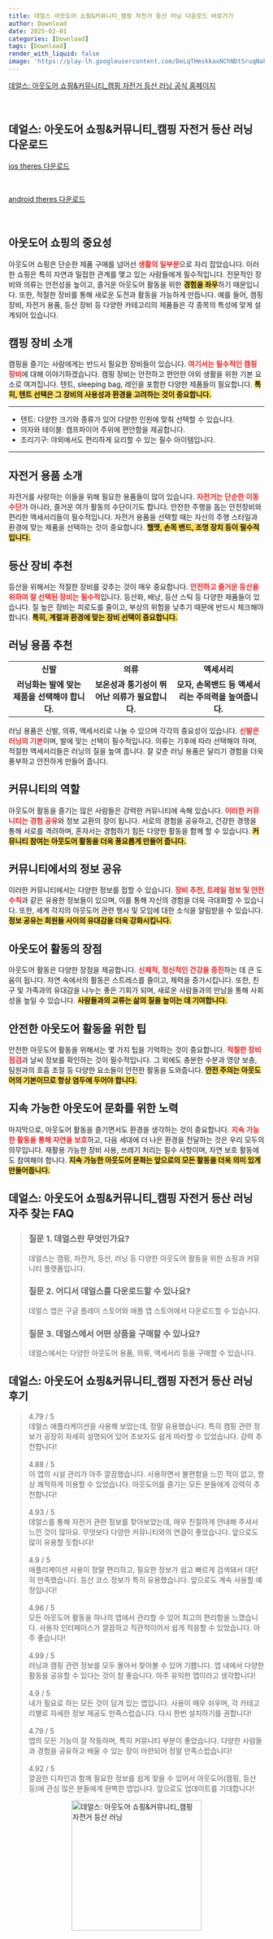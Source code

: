 ```yaml
---
title: 데얼스 아웃도어 쇼핑&커뮤니티_캠핑 자전거 등산 러닝 다운로드 바로가기
author: Download
date: 2025-02-01
categories: [Download]
tags: [Download]
render_with_liquid: false
image: 'https://play-lh.googleusercontent.com/DeLqTHmskkaxNChNDtSruqNakoexZFWz4QV3if5TvgCCgtARpoVoWleJOI0zLehcYVw=s256-rw'
---
```

<p><a class='click-button' title='데얼스: 아웃도어 쇼핑&커뮤니티_캠핑 자전거 등산 러닝' href='https://www.theres.co/' rel='nofollow'>데얼스: 아웃도어 쇼핑&커뮤니티_캠핑 자전거 등산 러닝 공식 홈페이지</a></p><br>
<h2 id='데얼스: 아웃도어 쇼핑&커뮤니티_캠핑 자전거 등산 러닝_다운로드'>데얼스: 아웃도어 쇼핑&커뮤니티_캠핑 자전거 등산 러닝 다운로드</h2>
<p><a class="click-button ios" title="theres 다운로드" href="https://apps.apple.com/kr/app/%EB%8D%B0%EC%96%BC%EC%8A%A4-%EC%95%84%EC%9B%83%EB%8F%84%EC%96%B4-%EC%87%BC%ED%95%91-%EC%BB%A4%EB%AE%A4%EB%8B%88%ED%8B%B0-%EC%A4%91%EA%B3%A0%EC%97%90%EC%84%9C-%EC%83%88%EC%83%81%ED%92%88%EA%B9%8C%EC%A7%80/id1645013693" rel="nofollow">ios theres 다운로드</a></p><br>
<p><a class="click-button android" title="theres 다운로드" href="https://play.google.comhttps://play.google.com/store/apps/details?id=com.theres.theres" rel="nofollow">android theres 다운로드</a></p><br>


<h2 id='아웃도어 쇼핑의 중요성'>아웃도어 쇼핑의 중요성</h2>

<p>아웃도어 쇼핑은 단순한 제품 구매를 넘어선 <b><span style="color: #ee2323;">생활의 일부분</span></b>으로 자리 잡았습니다. 이러한 쇼핑은 특히 자연과 밀접한 관계를 맺고 있는 사람들에게 필수적입니다. 전문적인 장비와 의류는 안전성을 높이고, 즐거운 아웃도어 활동을 위한 <b><span style="background-color: #ffe066;">경험을 좌우</span></b>하기 때문입니다. 또한, 적절한 장비를 통해 새로운 도전과 활동을 가능하게 만듭니다. 예를 들어, 캠핑장비, 자전거 용품, 등산 장비 등 다양한 카테고리의 제품들은 각 종목의 특성에 맞게 설계되어 있습니다.</p>

<h2 id='캠핑 장비 소개'>캠핑 장비 소개</h2>

<p>캠핑을 즐기는 사람에게는 반드시 필요한 장비들이 있습니다. <b><span style="color: #ee2323;">여기서는 필수적인 캠핑 장비</span></b>에 대해 이야기하겠습니다. 캠핑 장비는 안전하고 편안한 야외 생활을 위한 기본 요소로 여겨집니다. 텐트, sleeping bag, 레인을 포함한 다양한 제품들이 필요합니다. <b><span style="background-color: #ffe066;">특히, 텐트 선택은 그 장비의 사용성과 환경을 고려하는 것이 중요합니다.</span></b></p>

<hr />

<ul>
    <li>텐트: 다양한 크기와 종류가 있어 다양한 인원에 맞춰 선택할 수 있습니다.</li>
    <li>의자와 테이블: 캠프파이어 주위에 편안함을 제공합니다.</li>
    <li>조리기구: 야외에서도 편리하게 요리할 수 있는 필수 아이템입니다.</li>
</ul>

<hr />

<h2 id='자전거 용품 소개'>자전거 용품 소개</h2>

<p>자전거를 사랑하는 이들을 위해 필요한 용품들이 많이 있습니다. <b><span style="color: #ee2323;">자전거는 단순한 이동 수단</span></b>가 아니라, 즐거운 여가 활동의 수단이기도 합니다. 안전한 주행을 돕는 안전장비와 편리한 액세서리들이 필수적입니다. 자전거 용품을 선택할 때는 자신의 주행 스타일과 환경에 맞는 제품을 선택하는 것이 중요합니다. <b><span style="background-color: #ffe066;">헬멧, 손목 밴드, 조명 장치 등이 필수적입니다.</span></b></p>

<h2 id='등산 장비 추천'>등산 장비 추천</h2>

<p>등산을 위해서는 적절한 장비를 갖추는 것이 매우 중요합니다. <b><span style="color: #ee2323;">안전하고 즐거운 등산을 위하여 잘 선택된 장비는 필수적</span></b>입니다. 등산화, 배낭, 등산 스틱 등 다양한 제품들이 있습니다. 질 높은 장비는 피로도를 줄이고, 부상의 위험을 낮추기 때문에 반드시 체크해야 합니다. <b><span style="background-color: #ffe066;">특히, 계절과 환경에 맞는 장비 선택이 중요합니다.</span></b></p>

<h2 id='러닝 용품 추천'>러닝 용품 추천</h2>

<table>
    <tr>
        <td style="text-align: center; height: 17px;"><b>신발</b></td>
        <td style="text-align: center; height: 17px;"><b>의류</b></td>
        <td style="text-align: center; height: 17px;"><b>액세서리</b></td>
    </tr>
    <tr>
        <td style="text-align: center; height: 17px;"><b>러닝화는 발에 맞는 제품을 선택해야 합니다.</b></td>
        <td style="text-align: center; height: 17px;"><b>보온성과 통기성이 뛰어난 의류가 필요합니다.</b></td>
        <td style="text-align: center; height: 17px;"><b>모자, 손목밴드 등 액세서리는 주의력을 높여줍니다.</b></td>
    </tr>
</table>

<p>러닝 용품은 신발, 의류, 액세서리로 나눌 수 있으며 각각의 중요성이 있습니다. <b><span style="color: #ee2323;">신발은 러닝의 기본</span></b>이며, 발에 맞는 선택이 필수적입니다. 의류는 기후에 따라 선택해야 하며, 적절한 액세서리들은 러닝의 질을 높여 줍니다. 잘 갖춘 러닝 용품은 달리기 경험을 더욱 풍부하고 안전하게 만들어 줍니다.</p>

<h2 id='커뮤니티의 역할'>커뮤니티의 역할</h2>

<p>아웃도어 활동을 즐기는 많은 사람들은 강력한 커뮤니티에 속해 있습니다. <b><span style="color: #ee2323;">이러한 커뮤니티는 경험 공유</span></b>와 정보 교환의 장이 됩니다. 서로의 경험을 공유하고, 건강한 경쟁을 통해 서로를 격려하며, 혼자서는 경험하기 힘든 다양한 활동을 함께 할 수 있습니다. <b><span style="background-color: #ffe066;">커뮤니티 참여는 아웃도어 활동을 더욱 풍요롭게 만들어 줍니다.</span></b></p>

<h2 id='커뮤니티에서의 정보 공유'>커뮤니티에서의 정보 공유</h2>

<p>이러한 커뮤니티에서는 다양한 정보를 접할 수 있습니다. <b><span style="color: #ee2323;">장비 추천, 트레일 정보 및 안전 수칙</span></b>과 같은 유용한 정보들이 있으며, 이를 통해 자신의 경험을 더욱 극대화할 수 있습니다. 또한, 세계 각지의 아웃도어 관련 행사 및 모임에 대한 소식을 알림받을 수 있습니다. <b><span style="background-color: #ffe066;">정보 공유는 회원들 사이의 유대감을 더욱 강화시킵니다.</span></b></p>

<h2 id='아웃도어 활동의 장점'>아웃도어 활동의 장점</h2>

<p>아웃도어 활동은 다양한 장점을 제공합니다. <b><span style="color: #ee2323;">신체적, 정신적인 건강을 증진</span></b>하는 데 큰 도움이 됩니다. 자연 속에서의 활동은 스트레스를 줄이고, 체력을 증가시킵니다. 또한, 친구 및 가족과의 유대감을 나누는 좋은 기회가 되며, 새로운 사람들과의 만남을 통해 사회성을 높일 수 있습니다. <b><span style="background-color: #ffe066;">사람들과의 교류는 삶의 질을 높이는 데 기여합니다.</span></b></p>

<h2 id='안전한 아웃도어 활동을 위한 팁'>안전한 아웃도어 활동을 위한 팁</h2>

<p>안전한 아웃도어 활동을 위해서는 몇 가지 팁을 기억하는 것이 중요합니다. <b><span style="color: #ee2323;">적절한 장비 점검</span></b>과 날씨 정보를 확인하는 것이 필수적입니다. 그 외에도 충분한 수분과 영양 보충, 팀원과의 호흡 조절 등 다양한 요소들이 안전한 활동을 도와줍니다. <b><span style="background-color: #ffe066;">안전 주의는 아웃도어의 기본이므로 항상 염두에 두어야 합니다.</span></b></p>

<h2 id='지속 가능한 아웃도어 문화를 위한 노력'>지속 가능한 아웃도어 문화를 위한 노력</h2>

<p>마지막으로, 아웃도어 활동을 즐기면서도 환경을 생각하는 것이 중요합니다. <b><span style="color: #ee2323;">지속 가능한 활동을 통해 자연을 보호</span></b>하고, 다음 세대에 더 나은 환경을 전달하는 것은 우리 모두의 의무입니다. 재활용 가능한 장비 사용, 쓰레기 처리는 필수 사항이며, 자연 보호 활동에도 참여해야 합니다. <b><span style="background-color: #ffe066;">지속 가능한 아웃도어 문화는 앞으로의 모든 활동을 더욱 의미 있게 만들어줍니다.</span></b></p>


<h2 id='데얼스: 아웃도어 쇼핑&커뮤니티_캠핑 자전거 등산 러닝_자주_찾는_FAQ'>데얼스: 아웃도어 쇼핑&커뮤니티_캠핑 자전거 등산 러닝 자주 찾는 FAQ</h2>
<div itemscope="" itemtype="https://schema.org/FAQPage"> 
<blockquote> 
<div itemscope="" itemprop="mainEntity" itemtype="https://schema.org/Question"> 
<h3 itemprop="name">질문 1. 데얼스란 무엇인가요?</h3> 
<div itemscope="" itemprop="acceptedAnswer" itemtype="https://schema.org/Answer"> 
<span itemprop="text"> 
<p>데얼스는 캠핑, 자전거, 등산, 러닝 등 다양한 아웃도어 활동을 위한 쇼핑과 커뮤니티 플랫폼입니다.</p> 
</span> 
</div> 
</div> 

<div itemscope="" itemprop="mainEntity" itemtype="https://schema.org/Question"> 
<h3 itemprop="name">질문 2. 어디서 데얼스를 다운로드할 수 있나요?</h3> 
<div itemscope="" itemprop="acceptedAnswer" itemtype="https://schema.org/Answer"> 
<span itemprop="text"> 
<p>데얼스 앱은 구글 플레이 스토어와 애플 앱 스토어에서 다운로드할 수 있습니다.</p> 
</span> 
</div> 
</div> 

<div itemscope="" itemprop="mainEntity" itemtype="https://schema.org/Question"> 
<h3 itemprop="name">질문 3. 데얼스에서 어떤 상품을 구매할 수 있나요?</h3> 
<div itemscope="" itemprop="acceptedAnswer" itemtype="https://schema.org/Answer"> 
<span itemprop="text"> 
<p>데얼스에서는 다양한 아웃도어 용품, 의류, 액세서리 등을 구매할 수 있습니다.</p> 
</span> 
</div> 
</div> 
</blockquote> 
</div>
<h2 id='데얼스: 아웃도어 쇼핑&커뮤니티_캠핑 자전거 등산 러닝_후기'>데얼스: 아웃도어 쇼핑&커뮤니티_캠핑 자전거 등산 러닝 후기</h2>
<div itemscope itemtype="https://schema.org/Product">
  <blockquote>
  <div itemprop="review" itemscope itemtype="https://schema.org/Review">
      <div itemprop="reviewRating" itemscope itemtype="https://schema.org/Rating"> <span itemprop="ratingValue">4.79</span> / <span itemprop="bestRating">5</span> </div>
      <span itemprop="reviewBody">데얼스 애플리케이션을 사용해 보았는데, 정말 유용했습니다. 특히 캠핑 관련 정보가 굉장히 자세히 설명되어 있어 초보자도 쉽게 따라할 수 있었습니다. 강력 추천합니다!</span>
  </div>
  <br>
  <div itemprop="review" itemscope itemtype="https://schema.org/Review">
      <div itemprop="reviewRating" itemscope itemtype="https://schema.org/Rating"> <span itemprop="ratingValue">4.88</span> / <span itemprop="bestRating">5</span> </div>
      <span itemprop="reviewBody">이 앱의 시설 관리가 아주 깔끔했습니다. 사용하면서 불편함을 느낀 적이 없고, 항상 쾌적하게 이용할 수 있었습니다. 아웃도어를 즐기는 모든 분들에게 강력히 추천합니다!</span>
  </div>
  <br>
  <div itemprop="review" itemscope itemtype="https://schema.org/Review">
      <div itemprop="reviewRating" itemscope itemtype="https://schema.org/Rating"> <span itemprop="ratingValue">4.93</span> / <span itemprop="bestRating">5</span> </div>
      <span itemprop="reviewBody">데얼스를 통해 자전거 관련 정보를 찾아보았는데, 매우 친절하게 안내해 주셔서 느낀 것이 많아요. 무엇보다 다양한 커뮤니티와의 연결이 좋았습니다. 앞으로도 많이 유용할 듯합니다!</span>
  </div>
  <br>
  <div itemprop="review" itemscope itemtype="https://schema.org/Review">
      <div itemprop="reviewRating" itemscope itemtype="https://schema.org/Rating"> <span itemprop="ratingValue">4.9</span> / <span itemprop="bestRating">5</span> </div>
      <span itemprop="reviewBody">애플리케이션 사용이 정말 편리하고, 필요한 정보가 쉽고 빠르게 검색돼서 대단히 만족했습니다. 등산 코스 정보가 특히 유용했습니다. 앞으로도 계속 사용할 예정입니다!</span>
  </div>
  <br>
  <div itemprop="review" itemscope itemtype="https://schema.org/Review">
      <div itemprop="reviewRating" itemscope itemtype="https://schema.org/Rating"> <span itemprop="ratingValue">4.96</span> / <span itemprop="bestRating">5</span> </div>
      <span itemprop="reviewBody">모든 아웃도어 활동을 하나의 앱에서 관리할 수 있어 최고의 편리함을 느꼈습니다. 사용자 인터페이스가 깔끔하고 직관적이어서 쉽게 적응할 수 있었습니다. 아주 좋습니다!</span>
  </div>
  <br>
  <div itemprop="review" itemscope itemtype="https://schema.org/Review">
      <div itemprop="reviewRating" itemscope itemtype="https://schema.org/Rating"> <span itemprop="ratingValue">4.99</span> / <span itemprop="bestRating">5</span> </div>
      <span itemprop="reviewBody">러닝과 캠핑 관련 정보를 모두 몰아서 찾아볼 수 있어 기쁩니다. 앱 내에서 다양한 활동을 공유할 수 있다는 것이 참 좋습니다. 아주 유익한 앱이라고 생각합니다!</span>
  </div>
  <br>
  <div itemprop="review" itemscope itemtype="https://schema.org/Review">
      <div itemprop="reviewRating" itemscope itemtype="schema.org/Rating"> <span itemprop="ratingValue">4.9</span> / <span itemprop="bestRating">5</span> </div>
      <span itemprop="reviewBody">내가 필요로 하는 모든 것이 담겨 있는 앱입니다. 사용이 매우 쉬우며, 각 카테고리별로 자세한 정보 제공도 만족스럽습니다. 다시 한번 설치하기를 권합니다!</span>
  </div>
  <br>
  <div itemprop="review" itemscope itemtype="https://schema.org/Review">
      <div itemprop="reviewRating" itemscope itemtype="https://schema.org/Rating"> <span itemprop="ratingValue">4.79</span> / <span itemprop="bestRating">5</span> </div>
      <span itemprop="reviewBody">앱의 모든 기능이 잘 작동하며, 특히 커뮤니티 부분이 좋았습니다. 다양한 사람들과 경험을 공유하고 배울 수 있는 장이 마련되어 정말 만족스럽습니다!</span>
  </div>
  <br>
  <div itemprop="review" itemscope itemtype="https://schema.org/Review">
      <div itemprop="reviewRating" itemscope itemtype="schema.org/Rating"> <span itemprop="ratingValue">4.92</span> / <span itemprop="bestRating">5</span> </div>
      <span itemprop="reviewBody">깔끔한 디자인과 함께 필요한 정보를 쉽게 찾을 수 있어서 아웃도어(캠핑, 등산 등)에 관심 많은 분들에게 완벽한 앱입니다. 앞으로도 업데이트를 기대합니다!</span>
  </div>
  </blockquote>
</div>
<figure class="image" style="display: flex; justify-content: center; align-items: center; margin: 0;"><img src="https://play-lh.googleusercontent.com/DeLqTHmskkaxNChNDtSruqNakoexZFWz4QV3if5TvgCCgtARpoVoWleJOI0zLehcYVw=s256-rw" alt="데얼스: 아웃도어 쇼핑&커뮤니티_캠핑 자전거 등산 러닝" width="256" height="256" style="max-width: 100%; height: auto;"></figure>